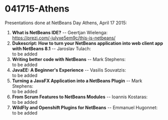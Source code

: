 # 041715-Athens

Presentations done at NetBeans Day Athens, April 17 2015:

<ol>

<li><b>What is NetBeans IDE?</b> -- Geertjan Wielenga:<br/>
<a href="https://prezi.com/-julyxe5em9c/this-is-netbeans/">https://prezi.com/-julyxe5em9c/this-is-netbeans/</a>
</li>
<li><b>Dukescript: How to turn your NetBeans application into web client app with NetBeans 8.1</b> -- Jaroslav Tulach:<br/>
to be added
</li>
<li><b>Writing better code with NetBeans</b> -- Mark Stephens:<br/>
to be added
</li>
<li><b>JavaEE: A Beginner's Experience</b> -- Vasilis Souvatzis:<br/>
to be added
</li>
<li><b>Turning a JavaFX Application into a NetBeans Plugin</b> -- Mark Stephens:<br/>
to be added
</li>
<li><b>From Scrum Features to NetBeans Modules</b> -- Ioannis Kostaras:<br/>
to be added
</li>
<li><b>WildFly and Openshift Plugins for NetBeans</b> -- Emmanuel Hugonnet:<br/>
to be added
</li>

</ol>
